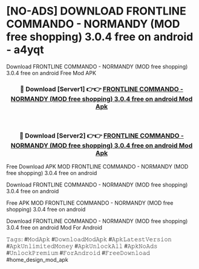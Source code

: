 # [NO-ADS] DOWNLOAD FRONTLINE COMMANDO - NORMANDY (MOD free shopping) 3.0.4 free on android - a4yqt
Download FRONTLINE COMMANDO - NORMANDY (MOD free shopping) 3.0.4 free on android Free Mod APK

<div align="center">
<h3>🔴 Download [Server1] 👉👉 <a href="https://apk-comot.site?title=FRONTLINE_COMMANDO_-_NORMANDY_(MOD_free_shopping)_3.0.4_free_on_android">FRONTLINE COMMANDO - NORMANDY (MOD free shopping) 3.0.4 free on android Mod Apk</a></h3><br>

<h3>🔴 Download [Server2] 👉👉 <a href="https://apk-comot.site?title=FRONTLINE_COMMANDO_-_NORMANDY_(MOD_free_shopping)_3.0.4_free_on_android">FRONTLINE COMMANDO - NORMANDY (MOD free shopping) 3.0.4 free on android Mod Apk</a></h3>
</div>


Free Download APK MOD FRONTLINE COMMANDO - NORMANDY (MOD free shopping) 3.0.4 free on android

Download FRONTLINE COMMANDO - NORMANDY (MOD free shopping) 3.0.4 free on android 

Free APK MOD FRONTLINE COMMANDO - NORMANDY (MOD free shopping) 3.0.4 free on android 

Download FRONTLINE COMMANDO - NORMANDY (MOD free shopping) 3.0.4 free on android Mod For Android

𝚃𝚊𝚐𝚜: #𝙼𝚘𝚍𝙰𝚙𝚔 #𝙳𝚘𝚠𝚗𝚕𝚘𝚊𝚍𝙼𝚘𝚍𝙰𝚙𝚔 #𝙰𝚙𝚔𝙻𝚊𝚝𝚎𝚜𝚝𝚅𝚎𝚛𝚜𝚒𝚘𝚗 #𝙰𝚙𝚔𝚄𝚗𝚕𝚒𝚖𝚒𝚝𝚎𝚍𝙼𝚘𝚗𝚎𝚢 #𝙰𝚙𝚔𝚄𝚗𝚕𝚘𝚌𝚔𝙰𝚕𝚕 #𝙰𝚙𝚔𝙽𝚘𝙰𝚍𝚜 #𝚄𝚗𝚕𝚘𝚌𝚔𝙿𝚛𝚎𝚖𝚒𝚞𝚖 #𝙵𝚘𝚛𝙰𝚗𝚍𝚛𝚘𝚒𝚍 #𝙵𝚛𝚎𝚎𝙳𝚘𝚠𝚗𝚕𝚘𝚊𝚍 #home_design_mod_apk